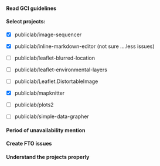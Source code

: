 #### Read GCI guidelines
#### Select projects:
* [x] publiclab/image-sequencer

* [x] publiclab/inline-markdown-editor (not sure ....less issues)

* [ ] publiclab/leaflet-blurred-location 

* [ ] publiclab/leaflet-environmental-layers 

* [ ] publiclab/Leaflet.DistortableImage 

* [x] publiclab/mapknitter

* [ ] publiclab/plots2 

* [ ] publiclab/simple-data-grapher

#### Period of unavailability mention
#### Create FTO issues
#### Understand the projects properly